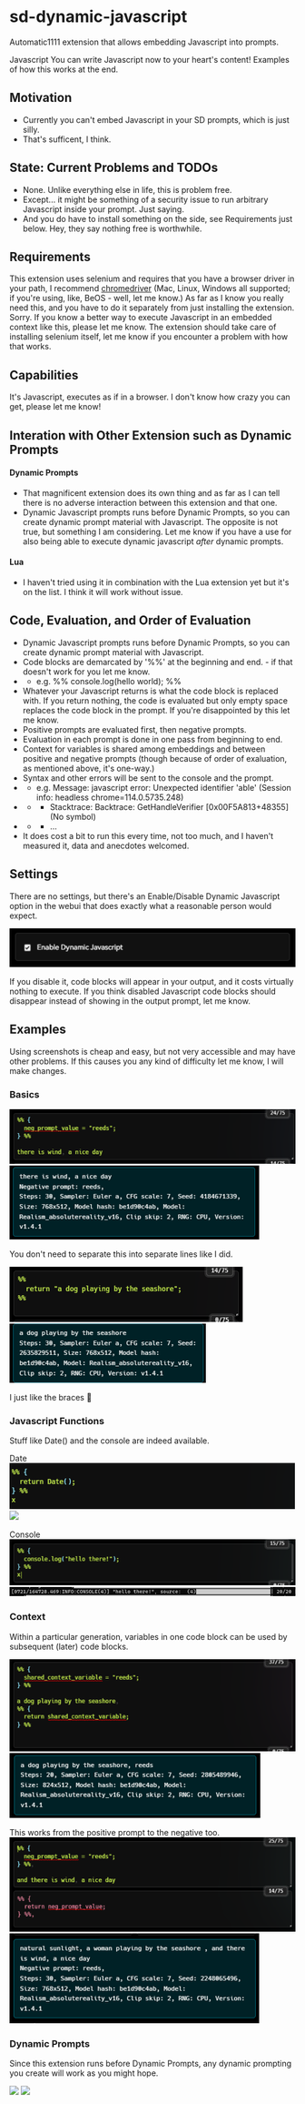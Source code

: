 # sd-dynamic-javascript
Automatic1111 extension that allows embedding Javascript into prompts.

Javascript
You can write Javascript now to your heart's content! Examples of how this works at the end.

## Motivation

* Currently you can't embed Javascript in your SD prompts, which is just silly.
* That's sufficent, I think.

## State: Current Problems and TODOs
* None. Unlike everything else in life, this is problem free.
* Except... it might be something of a security issue to run arbitrary Javascript inside your prompt. Just saying.
* And you do have to install something on the side, see Requirements just below. Hey, they say nothing free is worthwhile.

## Requirements

This extension uses selenium and requires that you have a browser driver in your path, I recommend <a href="https://chromedriver.chromium.org/downloads">chromedriver</a> (Mac, Linux, Windows all supported; if you're using, like, BeOS - well, let me know.) As far as I know you really need this, and you have to do it separately from just installing the extension. Sorry. If you know a better way to execute Javascript in an embedded context like this, please let me know.
The extension should take care of installing selenium itself, let me know if you encounter a problem with how that works.

## Capabilities

It's Javascript, executes as if in a browser. I don't know how crazy you can get, please let me know!

## Interation with Other Extension such as Dynamic Prompts

#### Dynamic Prompts
* That magnificent extension does its own thing and as far as I can tell there is no adverse interaction between this extension and that one.
* Dynamic Javascript prompts runs before Dynamic Prompts, so you can create dynamic prompt material with Javascript. The opposite is not true, but something I am considering. Let me know if you have a use for also being able to execute dynamic javascript _after_ dynamic prompts.

#### Lua
* I haven't tried using it in combination with the Lua extension yet but it's on the list. I think it will work without issue.

## Code, Evaluation, and Order of Evaluation

* Dynamic Javascript prompts runs before Dynamic Prompts, so you can create dynamic prompt material with Javascript.
* Code blocks are demarcated by '%%' at the beginning and end. - if that doesn't work for you let me know.
* *  e.g. %% console.log(hello world); %%
* Whatever your Javascript returns is what the code block is replaced with. If you return nothing, the code is evaluated but only empty space replaces the code block in the prompt. If you're disappointed by this let me know.
* Positive prompts are evaluated first, then negative prompts.
* Evaluation in each prompt is done in one pass from beginning to end.
* Context for variables is shared among embeddings and between positive and negative prompts (though because of order of exaluation, as mentioned above, it's one-way.)
* Syntax and other errors will be sent to the console and the prompt.
* *  e.g. Message: javascript error: Unexpected identifier 'able' (Session info: headless chrome=114.0.5735.248) 
* * *    Stacktrace: Backtrace: GetHandleVerifier [0x00F5A813+48355] (No symbol)
* * *    ...
* It does cost a bit to run this every time, not too much, and I haven't measured it, data and anecdotes welcomed.

## Settings

There are no settings, but there's an Enable/Disable Dynamic Javascript option in the webui that does exactly what a reasonable person would expect.

![](assets/enable_checkbox.png)

If you disable it, code blocks will appear in your output, and it costs virtually nothing to execute. If you think disabled Javascript code blocks should disappear instead of showing in the output prompt, let me know.

## Examples

Using screenshots is cheap and easy, but not very accessible and may have other problems. If this causes you any kind of difficulty let me know, I will make changes.

### Basics

![](assets/example_basic/command.png)
![](assets/example_basic/result.png)

You don't need to separate this into separate lines like I did.

![](assets/example_no_braces/command.png)
![](assets/example_no_braces/result.png)

I just like the braces :shrug:

### Javascript Functions

Stuff like Date() and the console are indeed available.

Date
![](assets/example_date/command.png)
![](assets/example_date/result.png)

Console
![](assets/example_console_log/command.png)
![](assets/example_console_log/result.png)

### Context

Within a particular generation, variables in one code block can be used by subsequent (later) code blocks.

![](assets/example_shared_context_in_prompt/command.png)
![](assets/example_shared_context_in_prompt/result.png)

This works from the positive prompt to the negative too.
![](assets/example_shared_context_across_prompts/command.png)
![](assets/example_shared_context_across_prompts/result.png)

### Dynamic Prompts

Since this extension runs before Dynamic Prompts, any dynamic prompting you create will work as you might hope.

![](assets/example_interaction_with_dyamic_prompts/command.png)
![](assets/example_interaction_with_dyamic_prompts/result.png)
